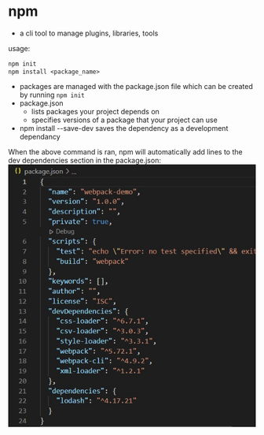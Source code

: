 # npm

- a cli tool to manage plugins, libraries, tools

usage:
```
npm init 
npm install <package_name> 
```

- packages are managed with the package.json file which can be created by running ```npm init```
- package.json
    - lists packages your project depends on
    - specifies versions of a package that your project can use
- npm install --save-dev saves the dependency as a development dependancy

When the above command is ran, npm will automatically add lines to the dev dependencies section in the package.json:
<img src='./images/dev_dependencies.jpg'>